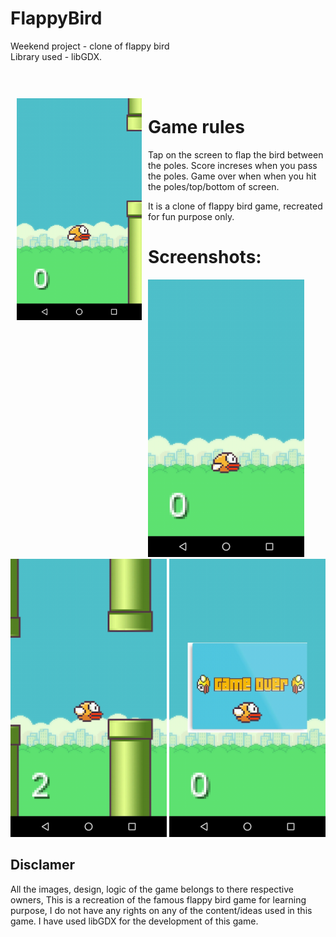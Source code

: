 # FlappyBird
Weekend project - clone of flappy bird
<br>Library used - libGDX.

<br>
<br>
<img src="/ReadmeFiles/logo" align="left"
width="200" hspace="10" vspace="10">

# Game rules
Tap on the screen to flap the bird between the poles.
Score increses when you pass the poles.
Game over when when you hit the poles/top/bottom of screen.

It is a clone of flappy bird game, recreated for fun purpose only.

# Screenshots:
<div id="screenshot">
  <img src="/ReadmeFiles/screenshot1.jpeg" width="250">
  <img src="/ReadmeFiles/screenshot3.jpeg" width="250">
  <img src="/ReadmeFiles/screenshot2.jpeg" width="250">
</div>

## Disclamer
All the images, design, logic of the game belongs to there respective owners, This is a recreation of the famous
flappy bird game for learning purpose, I do not have any rights on any of the content/ideas used in this game.
I have used libGDX for the development of this game.
